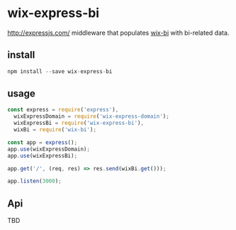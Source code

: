 # wix-express-bi

http://expressjs.com/ middleware that populates [wix-bi](../wix-bi) with bi-related data.

## install

```js
npm install --save wix-express-bi
```

## usage

```js
const express = require('express'),
  wixExpressDomain = require('wix-express-domain');
  wixExpressBi = require('wix-express-bi'),
  wixBi = require('wix-bi');

const app = express();
app.use(wixExpressDomain);
app.use(wixExpressBi);

app.get('/', (req, res) => res.send(wixBi.get()));

app.listen(3000);
```

## Api

TBD